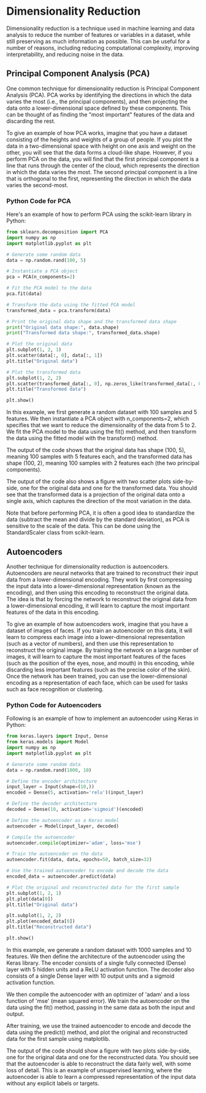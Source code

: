 # Dimensionality Reduction
Dimensionality reduction is a technique used in machine learning and data analysis to reduce the number of features or variables in a dataset, while still preserving as much information as possible. This can be useful for a number of reasons, including reducing computational complexity, improving interpretability, and reducing noise in the data.

## Principal Component Analysis (PCA)
One common technique for dimensionality reduction is Principal Component Analysis (PCA). PCA works by identifying the directions in which the data varies the most (i.e., the principal components), and then projecting the data onto a lower-dimensional space defined by these components. This can be thought of as finding the "most important" features of the data and discarding the rest.

To give an example of how PCA works, imagine that you have a dataset consisting of the heights and weights of a group of people. If you plot the data in a two-dimensional space with height on one axis and weight on the other, you will see that the data forms a cloud-like shape. However, if you perform PCA on the data, you will find that the first principal component is a line that runs through the center of the cloud, which represents the direction in which the data varies the most. The second principal component is a line that is orthogonal to the first, representing the direction in which the data varies the second-most.

### Python Code for PCA
Here's an example of how to perform PCA using the scikit-learn library in Python:

```python
from sklearn.decomposition import PCA
import numpy as np
import matplotlib.pyplot as plt

# Generate some random data
data = np.random.rand(100, 5)

# Instantiate a PCA object
pca = PCA(n_components=2)

# Fit the PCA model to the data
pca.fit(data)

# Transform the data using the fitted PCA model
transformed_data = pca.transform(data)

# Print the original data shape and the transformed data shape
print("Original data shape:", data.shape)
print("Transformed data shape:", transformed_data.shape)

# Plot the original data
plt.subplot(1, 2, 1)
plt.scatter(data[:, 0], data[:, 1])
plt.title("Original data")

# Plot the transformed data
plt.subplot(1, 2, 2)
plt.scatter(transformed_data[:, 0], np.zeros_like(transformed_data[:, 0]))
plt.title("Transformed data")

plt.show()

```
In this example, we first generate a random dataset with 100 samples and 5 features. We then instantiate a PCA object with n_components=2, which specifies that we want to reduce the dimensionality of the data from 5 to 2. We fit the PCA model to the data using the fit() method, and then transform the data using the fitted model with the transform() method.

The output of the code shows that the original data has shape (100, 5), meaning 100 samples with 5 features each, and the transformed data has shape (100, 2), meaning 100 samples with 2 features each (the two principal components).

The output of the code also shows a figure with two scatter plots side-by-side, one for the original data and one for the transformed data. You should see that the transformed data is a projection of the original data onto a single axis, which captures the direction of the most variation in the data.

Note that before performing PCA, it is often a good idea to standardize the data (subtract the mean and divide by the standard deviation), as PCA is sensitive to the scale of the data. This can be done using the StandardScaler class from scikit-learn.
## Autoencoders
Another technique for dimensionality reduction is autoencoders. Autoencoders are neural networks that are trained to reconstruct their input data from a lower-dimensional encoding. They work by first compressing the input data into a lower-dimensional representation (known as the encoding), and then using this encoding to reconstruct the original data. The idea is that by forcing the network to reconstruct the original data from a lower-dimensional encoding, it will learn to capture the most important features of the data in this encoding.

To give an example of how autoencoders work, imagine that you have a dataset of images of faces. If you train an autoencoder on this data, it will learn to compress each image into a lower-dimensional representation (such as a vector of numbers), and then use this representation to reconstruct the original image. By training the network on a large number of images, it will learn to capture the most important features of the faces (such as the position of the eyes, nose, and mouth) in this encoding, while discarding less important features (such as the precise color of the skin). Once the network has been trained, you can use the lower-dimensional encoding as a representation of each face, which can be used for tasks such as face recognition or clustering.

### Python Code for Autoencoders
Following is an example of how to implement an autoencoder using Keras in Python:

```python
from keras.layers import Input, Dense
from keras.models import Model
import numpy as np
import matplotlib.pyplot as plt

# Generate some random data
data = np.random.rand(1000, 10)

# Define the encoder architecture
input_layer = Input(shape=(10,))
encoded = Dense(5, activation='relu')(input_layer)

# Define the decoder architecture
decoded = Dense(10, activation='sigmoid')(encoded)

# Define the autoencoder as a Keras model
autoencoder = Model(input_layer, decoded)

# Compile the autoencoder
autoencoder.compile(optimizer='adam', loss='mse')

# Train the autoencoder on the data
autoencoder.fit(data, data, epochs=50, batch_size=32)

# Use the trained autoencoder to encode and decode the data
encoded_data = autoencoder.predict(data)

# Plot the original and reconstructed data for the first sample
plt.subplot(1, 2, 1)
plt.plot(data[0])
plt.title("Original data")

plt.subplot(1, 2, 2)
plt.plot(encoded_data[0])
plt.title("Reconstructed data")

plt.show()

```
In this example, we generate a random dataset with 1000 samples and 10 features. We then define the architecture of the autoencoder using the Keras library. The encoder consists of a single fully connected (Dense) layer with 5 hidden units and a ReLU activation function. The decoder also consists of a single Dense layer with 10 output units and a sigmoid activation function.

We then compile the autoencoder with an optimizer of 'adam' and a loss function of 'mse' (mean squared error). We train the autoencoder on the data using the fit() method, passing in the same data as both the input and output.

After training, we use the trained autoencoder to encode and decode the data using the predict() method, and plot the original and reconstructed data for the first sample using matplotlib.

The output of the code should show a figure with two plots side-by-side, one for the original data and one for the reconstructed data. You should see that the autoencoder is able to reconstruct the data fairly well, with some loss of detail. This is an example of unsupervised learning, where the autoencoder is able to learn a compressed representation of the input data without any explicit labels or targets.
